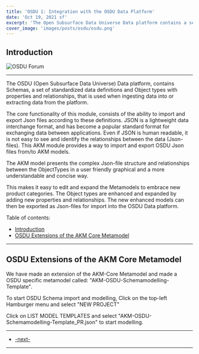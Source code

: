 ```yaml
---
title: 'OSDU 1: Integration with the OSDU Data Platform'
date: 'Oct 19, 2021 sf'
excerpt: 'The Open Subsurface Data Universe Data platform contains a set of standardized data definitions and Object types that is used to when ingesting data into the platform.'
cover_image: 'images/posts/osdu/osdu.png'
---
```


## Introduction  

![OSDU Forum](/images/posts/osdu/osdu.png)

---

The OSDU (Open Subsurface Data Universe) Data platform, contains Schemas,  a set of standardized data definitions and Object types with properties and relationships, that is used when ingesting data into or extracting data from the platform. 


The core functionality of this module, consists of the ability to import and export Json files according to these definitions. JSON is a lightweight data interchange format, and has become a popular standard format for exchanging data between applications. Even if JSON is human readable, it is not easy to see and identify the relationships between the data (Json-files). This AKM module provides a way to import and export OSDU Json files from/to AKM models.

The AKM model presents the complex Json-file structure and relationships between the ObjectTypes in a user friendly graphical and a more understandable and concise way.

This makes it easy to edit and expand the Metamodels to embrace new product categories. The Object types are enhanced and expanded by adding new properties and relationships. The new enhanced models can then be exported as Json-files for import into the OSDU Data platform.

Table of contents:

- [Introduction](#introduction)
- [OSDU Extensions of the AKM Core Metamodel](#osdu-extensions-of-the-akm-core-metamodel)

---

## OSDU Extensions of the AKM Core Metamodel

We have made an extension of the AKM-Core Metamodel and made a OSDU specific metamodel called: "AKM-OSDU-Schemamodelling-Template".

To start OSDU Schema import and modelling, Click on the top-left Hamburger menu and select "NEW PROJECT"

Click on LIST MODEL TEMPLATES and select "AKM-OSDU-Schemamodelling-Template_PR.json" to start modelling.





---
 - [-next-](010-OSDU2-Backgrnd)
---